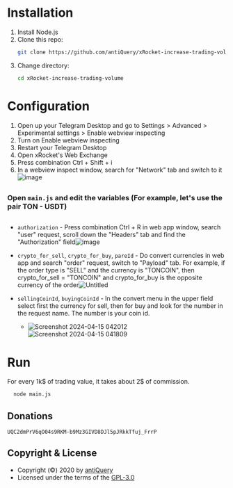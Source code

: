 # Installation
1. Install Node.js
2. Clone this repo:
   ```bash
   git clone https://github.com/antiQuery/xRocket-increase-trading-volume.git
   ```
4. Change directory:
   ```bash
   cd xRocket-increase-trading-volume
   ```

# Configuration
1. Open up your Telegram Desktop and go to Settings > Advanced > Experimental settings > Enable webview inspecting
2. Turn on Enable webview inspecting
3. Restart your Telegram Desktop
4. Open xRocket's Web Exchange
5. Press combination Ctrl + Shift + i
6. In a webview inspect window, search for "Network" tab and switch to it![image](https://github.com/antiQuery/xRocket-increase-trading-volume/assets/152047659/357edb98-10d9-4f62-a0f3-bdb3e5598b01)
##
### Open ```main.js``` and edit the variables (For example, let's use the pair TON - USDT)
##
- ```authorization``` - Press combination Ctrl + R in web app window, search "user" request, scroll down the "Headers" tab and find the "Authorization" field![image](https://github.com/antiQuery/xRocket-increase-trading-volume/assets/152047659/fb692a3a-5069-447f-8e83-a8c8fc57adc4)

- ```crypto_for_sell```, ```crypto_for_buy```, ```pareId``` - Do convert currencies in web app and search "order" request, switch to "Payload" tab. For example, if the order type is "SELL" and the currency is "TONCOIN", then crypto_for_sell = "TONCOIN" and crypto_for_buy is the opposite currency of the order![Untitled](https://github.com/antiQuery/xRocket-increase-trading-volume/assets/152047659/0a101bb6-a5e2-4166-b79b-16819fa7aaa1)

- ```sellingCoinId```, ```buyingCoinId``` - In the convert menu in the upper field select first the currency for sell, then for buy and look for the number in the request name. The number is your coin id.
  - ![Screenshot 2024-04-15 042012](https://github.com/antiQuery/xRocket-increase-trading-volume/assets/152047659/a1b85caa-55bb-47c6-9123-873911e575af) ![Screenshot 2024-04-15 041809](https://github.com/antiQuery/xRocket-increase-trading-volume/assets/152047659/b88c5bd9-1934-469c-87b0-d87919ead84d)

# Run
For every 1k$ of trading value, it takes about 2$ of commission.
```bash
  node main.js
```

## Donations
```UQC2dmPrV6qO04s9RKM-b9Mz3GIVD8DJl5pJRkkTfuj_FrrP```

## Copyright & License
- Copyright (©) 2020 by [antiQuery](https://github.com/antiQuery)
- Licensed under the terms of the [GPL-3.0](./LICENSE)
